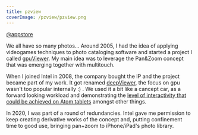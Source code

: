 ```yaml
---
title: pzview
coverImage: /pzview/pzview.png
---
```


[@appstore](fr/app/pzview/id1504054466)

We all have so many photos... Around 2005, I had the idea of applying videogames
techniques to photo cataloging software and started a project I called
[gpuViewer](https://www.youtube.com/watch?v=G2uSv_inwcU). My main idea was to
leverage the Pan&Zoom concept that was emerging together with multitouch.

When I joined Intel in 2008, the company bought the IP and the project became
part of my work. It got renamed
[deepViewer](https://www.youtube.com/watch?v=7M3WrdDy_Dg), the focus on gpu
wasn't too popular internally :) . We used it a bit like a cancept car,
as a forward looking workload and demonstrating the [level of interactivity
that could be achieved on Atom
tablets](https://www.youtube.com/watch?v=qFVH9egfPcA) amongst other things.

In 2020, I was part of a round of redundancies. Intel gave me permission to
keep creating derivative works of the concept and, putting confinement time to
good use, bringing pan+zoom to iPhone/iPad's photo library. 
